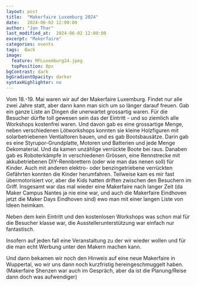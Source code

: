 ```yaml
---
layout: post
title:  "Makerfaire Luxemburg 2024"
date:   2024-06-02 12:00:00
author: "Jan Thar"
last_modified_at:  2024-06-02 12:00:00
excerpt: "Makerfaire"
categories: events
tags:  Back
image:
  feature: MFLuxemburg24.jpeg
  topPosition: 0px
bgContrast: dark
bgGradientOpacity: darker
syntaxHighlighter: no
---
```

Vom 18.-19. Mai waren wir auf der Makerfaire Luxemburg.
Findet nur alle zwei Jahre statt, aber dann kann man sich um so länger darauf freuen.
Gab ein ganze Liste an Dingen die unerwartet grossartig waren.
Für die Besucher dürfte toll gewesen sein das der Eintritt - und so ziemlich alle Workshops kostenfrei waren.
Und davon gab es eine grossartige Menge, neben verschiedenen Lötworkshops konnten sie kleine Holzfiguren mit solarbetriebenen Ventialtoren bauen, und es gab Bootsbausätze.
Darin gab es eine Styrupor-Grundplatte, Motoren und Batterien und jede Menge Dekomaterial.
Und da kamen unzählige verrückte Boote bei raus.
Danaben gab es Roboterkämpfe in verschiedenen Grössen, eine Rennstrecke mit akkubetriebenen DIY-Rennbrettern (oder wie man das nenen soll) für Kinder.
Auch mit anderen elektro- oder benzingetriebene verrückten Gefährten konnten die Kinder herumfahren.
Teilweise kam es mir fast übermotorisiert vor, aber die Kids hatten driften zwischen den Besuchern im Griff.
Insgesamt war das mal wieder eine Makerfaire nach langer Zeit (da Maker Campus Nantes ja nie eine war, und auch die Makerfaire Eindhoven jetzt die Maker Days Eindhoven sind) ewo man mit einer langen Liste von Ideen heimkam.

Neben dem kein Eintritt und den kostenlosen Workshops was schon mal für die Besucher klasse war, die Ausstellerunterstützung war einfach nur fantastisch. 

Insofern auf jeden fall eine Veranstaltung zu der wir wieder wollen und für die man echt Werbung unter den Makern machen kann.

Und dann bekamen wir noch den Hinweis auf eine neue Makerfaire in Wuppertal, wo wir uns dann noch kurzfristig hereingeschmuggelt haben.
(Makerfaire Shenzen war auch im Gespräch, aber da ist die Planung/Reise dann doch was aufwendiger)





